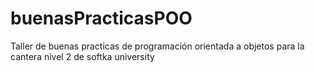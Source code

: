 # buenasPracticasPOO
Taller de buenas practicas de programación orientada a objetos para la cantera nivel 2 de softka university
